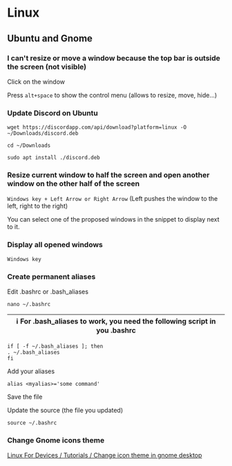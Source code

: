 # Linux

## Ubuntu and Gnome

### I can't resize or move a window because the top bar is outside the screen (not visible)

Click on the window 

Press `alt+space` to show the control menu (allows to resize, move, hide...)

### Update Discord on Ubuntu

`wget https://discordapp.com/api/download?platform=linux -O ~/Downloads/discord.deb`  

`cd ~/Downloads`  

`sudo apt install ./discord.deb`

### Resize current window to half the screen and open another window on the other half of the screen

`Windows key + Left Arrow or Right Arrow` (Left pushes the window to the left, right to the right)

You can select one of the proposed windows in the snippet to display next to it.

### Display all opened windows

`Windows key`

### Create permanent aliases

Edit .bashrc or .bash_aliases

`nano ~/.bashrc`

| ℹ️ For .bash_aliases to work, you need the following script in you .bashrc |
|----------------------------------------------------------------------------|

```
if [ -f ~/.bash_aliases ]; then
. ~/.bash_aliases
fi
```

Add your aliases

`alias <myalias>='some command'`

Save the file

Update the source (the file you updated)

`source ~/.bashrc`

### Change Gnome icons theme

[Linux For Devices / Tutorials / Change icon theme in gnome desktop](https://www.linuxfordevices.com/tutorials/linux/change-icon-theme-in-gnome-de)
